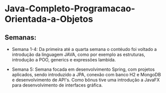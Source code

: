 # Java-Completo-Programacao-Orientada-a-Objetos

## Semanas:

* Semana 1-4: Da primeira até a quarta semana o contéudo foi voltado a introdução da linguagem JAVA, como por exemplo as estruturas, introdução a POO, generics e expressões lambida.

* Semana 5: Semana focada em desenvolvimento Spring, com projetos aplicados, sendo introduzido a JPA, conexão com banco H2 e MongoDB e desenvolvimento de API's. Como bônus tive uma introdução a JavaFX para desenvolvimento de interfaces gráfica.